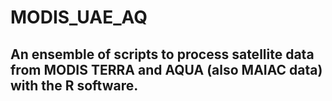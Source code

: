 # MODIS_UAE_AQ
## An ensemble of scripts to process satellite data from MODIS TERRA and AQUA (also MAIAC data) with the R software.
